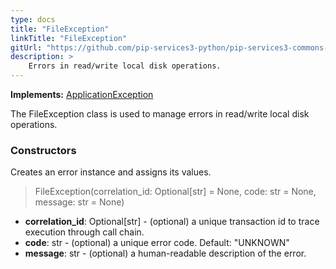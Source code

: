```yaml
---
type: docs
title: "FileException"
linkTitle: "FileException"
gitUrl: "https://github.com/pip-services3-python/pip-services3-commons-python"
description: >
    Errors in read/write local disk operations.
---
```


**Implements:** [ApplicationException](../application_exception)

The FileException class is used to manage errors in read/write local disk operations.


### Constructors
Creates an error instance and assigns its values.

> FileException(correlation_id: Optional[str] = None, code: str = None, message: str = None)

- **correlation_id**: Optional[str] - (optional) a unique transaction id to trace execution through call chain.
- **code**: str - (optional) a unique error code. Default: "UNKNOWN"
- **message**: str - (optional) a human-readable description of the error.

